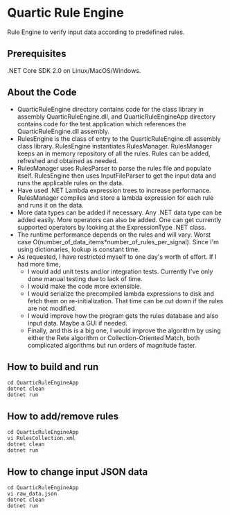 # Quartic Rule Engine

Rule Engine to verify input data according to predefined rules.


## Prerequisites

.NET Core SDK 2.0 on Linux/MacOS/Windows.

## About the Code

* QuarticRuleEngine directory contains code for the class library in assembly QuarticRuleEngine.dll, and QuarticRuleEngineApp directory contains code for the test application which references the QuarticRuleEngine.dll assembly.
* RulesEngine is the class of entry to the QuarticRuleEngine.dll assembly class library. RulesEngine instantiates RulesManager. RulesManager keeps an in memory repository of all the rules. Rules can be added, refreshed and obtained as needed.
* RulesManager uses RulesParser to parse the rules file and populate itself. RulesEngine then uses InputFileParser to get the input data and runs the applicable rules on the data.
* Have used .NET Lambda expression trees to increase performance. RulesManager compiles and store a lambda expression for each rule and runs it on the data.
* More data types can be added if necessary. Any .NET data type can be added easily. More operators can also be added. One can get currently supported operators by looking at the ExpressionType .NET class.
* The runtime performance depends on the rules and will vary. Worst case O(number_of_data_items*number_of_rules_per_signal). Since I'm using dictionaries, lookup is constant time.
* As requested, I have restricted myself to one day's worth of effort. If I had more time, 
  * I would add unit tests and/or integration tests. Currently I've only done manual testing due to lack of time.
  * I would make the code more extensible.
  * I would serialize the precompiled lambda expressions to disk and fetch them on re-initialization. That time can be cut down if the rules are not modified.
  * I would improve how the program gets the rules database and also input data. Maybe a GUI if needed.
  * Finally, and this is a big one, I would improve the algorithm by using either the Rete algorithm or Collection-Oriented Match, both complicated algorithms but run orders of magnitude faster.

## How to build and run

```
cd QuarticRuleEngineApp
dotnet clean
dotnet run
```
## How to add/remove rules

```
cd QuarticRuleEngineApp
vi RulesCollection.xml
dotnet clean
dotnet run
```

## How to change input JSON data

```
cd QuarticRuleEngineApp
vi raw_data.json
dotnet clean
dotnet run
```
